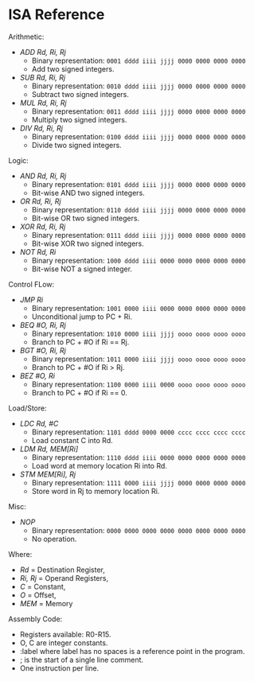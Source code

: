 # ISA Reference #

Arithmetic:

  * *ADD Rd, Ri, Rj*
    * Binary representation: `0001 dddd iiii jjjj 0000 0000 0000 0000`
    * Add two signed integers.
  * *SUB Rd, Ri, Rj*
    * Binary representation: `0010 dddd iiii jjjj 0000 0000 0000 0000`
    * Subtract two signed integers.
  * *MUL Rd, Ri, Rj*
    * Binary representation: `0011 dddd iiii jjjj 0000 0000 0000 0000`
    * Multiply two signed integers.
  * *DIV Rd, Ri, Rj*
    * Binary representation: `0100 dddd iiii jjjj 0000 0000 0000 0000`
    * Divide two signed integers.

Logic:

  * *AND Rd, Ri, Rj*
    * Binary representation: `0101 dddd iiii jjjj 0000 0000 0000 0000`
    * Bit-wise AND two signed integers.
  * *OR  Rd, Ri, Rj*
    * Binary representation: `0110 dddd iiii jjjj 0000 0000 0000 0000`
    * Bit-wise OR two signed integers.
  * *XOR Rd, Ri, Rj*
    * Binary representation: `0111 dddd iiii jjjj 0000 0000 0000 0000`
    * Bit-wise XOR two signed integers.
  * *NOT Rd, Ri*
    * Binary representation: `1000 dddd iiii 0000 0000 0000 0000 0000`
    * Bit-wise NOT a signed integer.

Control FLow:

  * *JMP Ri*
    * Binary representation: `1001 0000 iiii 0000 0000 0000 0000 0000`
    * Unconditional jump to PC + Ri.
  * *BEQ #O, Ri, Rj*
    * Binary representation: `1010 0000 iiii jjjj oooo oooo oooo oooo`
    * Branch to PC + #O if Ri == Rj.
  * *BGT #O, Ri, Rj*
    * Binary representation: `1011 0000 iiii jjjj oooo oooo oooo oooo`
    * Branch to PC + #O if Ri > Rj.
  * *BEZ #O, Ri*
    * Binary representation: `1100 0000 iiii 0000 oooo oooo oooo oooo`
    * Branch to PC + #O if Ri == 0.

Load/Store:

  * *LDC Rd, #C*
    * Binary representation: `1101 dddd 0000 0000 cccc cccc cccc cccc`
    * Load constant C into Rd.
  * *LDM Rd, MEM[Ri]*
    * Binary representation: `1110 dddd iiii 0000 0000 0000 0000 0000`
    * Load word at memory location Ri into Rd.
  * *STM MEM[Ri], Rj*
    * Binary representation: `1111 0000 iiii jjjj 0000 0000 0000 0000`
    * Store word in Rj to memory location Ri.

Misc:

  * *NOP*
    * Binary representation: `0000 0000 0000 0000 0000 0000 0000 0000`
    * No operation.

Where:

  * *Rd*     = Destination Register,
  * *Ri, Rj* = Operand Registers,
  * *C*      = Constant,
  * *O*      = Offset,
  * *MEM*    = Memory

Assembly Code:

  * Registers available: R0-R15.
  * O, C are integer constants.
  * :label where label has no spaces is a reference point in the program.
  * ; is the start of a single line comment.
  * One instruction per line.
